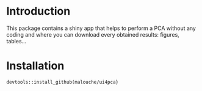 

# Introduction

This package contains a shiny app that helps to perform a PCA without any coding and where you can download every obtained results: figures, tables...


# Installation 

```{r, eval=F}
devtools::install_github(malouche/ui4pca}
```
